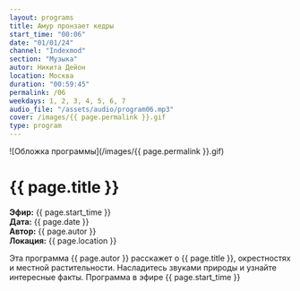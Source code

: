 ```yaml
---
layout: programs
title: Амур пронзает кедры
start_time: "00:06"
date: "01/01/24"
channel: "Indexmod"
section: "Музыка"
autor: Никита Дейон
location: Москва
duration: "00:59:45"
permalink: /06
weekdays: 1, 2, 3, 4, 5, 6, 7
audio_file: "/assets/audio/program06.mp3"
cover: /images/{{ page.permalink }}.gif
type: program
---
```


![Обложка программы](/images/{{ page.permalink }}.gif)

# {{ page.title }}

**Эфир:** {{ page.start_time }}  
**Дата:** {{ page.date }}  
**Автор:** {{ page.autor }}  
**Локация:** {{ page.location }}

Эта программа {{ page.autor }} расскажет о {{ page.title }}, окрестностях и местной растительности. Насладитесь звуками природы и узнайте интересные факты. Программа в эфире {{ page.start_time }}

<p><audio id="audio-player">
  <source src="{{ page.audio_file }}" type="audio/mpeg">
  Ваш браузер не поддерживает воспроизведение аудио.
</audio></p>
